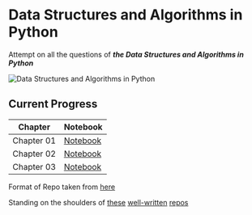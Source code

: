 # Data Structures and Algorithms in Python

Attempt on all the questions of ***the Data Structures and Algorithms in Python*** 

![Data Structures and Algorithms in Python](https://media.wiley.com/product_data/coverImage300/75/11182902/1118290275.jpg)

## Current Progress
|Chapter|Notebook|
|---|---|
|Chapter 01|[Notebook](https://nbviewer.jupyter.org/github/Te000/Data-Structures-and-Algorithms-in-Python/blob/master/ch1/Chap_01.ipynb)|
|Chapter 02|[Notebook](https://nbviewer.jupyter.org/github/Te000/Data-Structures-and-Algorithms-in-Python/blob/master/ch1/Chap_02.ipynb)|
|Chapter 03|[Notebook](https://nbviewer.jupyter.org/github/Te000/Data-Structures-and-Algorithms-in-Python/blob/master/ch1/Chap_03.ipynb)|

Format of Repo taken from [here](https://github.com/jihoonerd/Data_Structures_and_Algorithms_in_Python)

Standing on the shoulders of [these](https://github.com/wdlcameron/Solutions-to-Data-Structures-and-Algorithms-in-Python) [well-written](https://github.com/findmyway/Data-Structures-and-Algorithms-in-Python) [repos](https://github.com/jihoonerd/Data_Structures_and_Algorithms_in_Python)